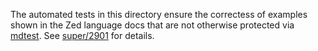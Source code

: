 The automated tests in this directory ensure the correctess of examples shown
in the Zed language docs that are not otherwise protected via
[mdtest](../../../mdtest/mdtest.go). See [super/2901](https://github.com/brimdata/super/pull/2901)
for details.
